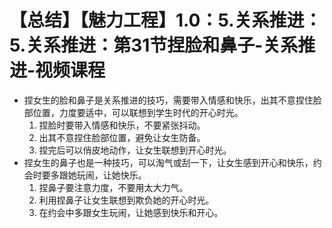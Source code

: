 # 【总结】【魅力工程】1.0：5.关系推进：5.关系推进：第31节捏脸和鼻子-关系推进-视频课程

-   捏女生的脸和鼻子是关系推进的技巧，需要带入情感和快乐，出其不意捏住脸部位置，力度要适中，可以联想到学生时代的开心时光。
    1.  捏脸时要带入情感和快乐，不要紧张抖动。
    2.  出其不意捏住脸部位置，避免让女生防备。
    3.  捏完后可以俏皮地动作，让女生联想到开心时光。
-   捏女生的鼻子也是一种技巧，可以淘气或刮一下，让女生感到开心和快乐，约会时要多跟她玩闹，让她快乐。
    1.  捏鼻子要注意力度，不要用太大力气。
    2.  利用捏鼻子让女生联想到欺负她的开心时光。
    3.  在约会中多跟女生玩闹，让她感到快乐和开心。
